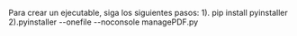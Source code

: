 Para crear un ejecutable, siga los siguientes pasos: 
1). pip install pyinstaller
2).pyinstaller --onefile --noconsole managePDF.py

